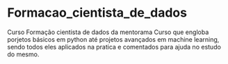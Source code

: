 # Formacao_cientista_de_dados
Curso Formação cientista de dados da mentorama
Curso que engloba porjetos básicos em python até projetos avançados em machine learning,
sendo todos eles aplicados na pratica e comentados para ajuda no estudo do mesmo.
